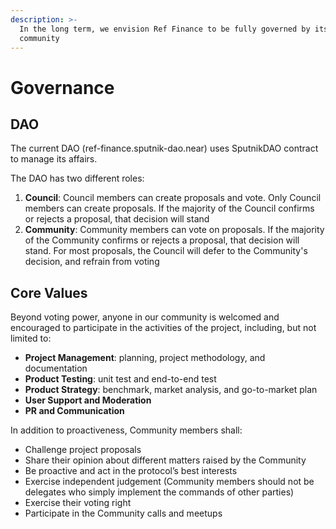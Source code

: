 ```yaml
---
description: >-
  In the long term, we envision Ref Finance to be fully governed by its
  community
---
```


# Governance

## DAO <a href="#id-9a14" id="id-9a14"></a>

The current DAO (ref-finance.sputnik-dao.near) uses SputnikDAO contract to manage its affairs.&#x20;

The DAO has two different roles:

1. **Council**: Council members can create proposals and vote. Only Council members can create proposals. If the majority of the Council confirms or rejects a proposal, that decision will stand
2. **Community**: Community members can vote on proposals. If the majority of the Community confirms or rejects a proposal, that decision will stand. For most proposals, the Council will defer to the Community's decision, and refrain from voting

## Core Values <a href="#id-9a26" id="id-9a26"></a>

Beyond voting power, anyone in our community is welcomed and encouraged to participate in the activities of the project, including, but not limited to:

* **Project Management**: planning, project methodology, and documentation
* **Product Testing**: unit test and end-to-end test
* **Product Strategy**: benchmark, market analysis, and go-to-market plan
* **User Support and Moderation**
* **PR and Communication**

In addition to proactiveness, Community members shall:

* Challenge project proposals
* Share their opinion about different matters raised by the Community
* Be proactive and act in the protocol’s best interests
* Exercise independent judgement (Community members should not be delegates who simply implement the commands of other parties)
* Exercise their voting right
* Participate in the Community calls and meetups
